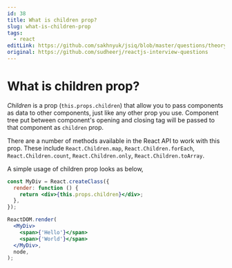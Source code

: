 ```yaml
---
id: 38
title: What is children prop?
slug: what-is-children-prop
tags:
  - react
editLink: https://github.com/sakhnyuk/jsiq/blob/master/questions/theory/react/38.md
original: https://github.com/sudheerj/reactjs-interview-questions
---
```


# What is children prop?

_Children_ is a prop (`this.props.children`) that allow you to pass components as data to other components, just like any other prop you use. Component tree put between component's opening and closing tag will be passed to that component as `children` prop.

There are a number of methods available in the React API to work with this prop. These include `React.Children.map`, `React.Children.forEach`, `React.Children.count`, `React.Children.only`, `React.Children.toArray`.

A simple usage of children prop looks as below,

```jsx
const MyDiv = React.createClass({
  render: function () {
    return <div>{this.props.children}</div>;
  },
});

ReactDOM.render(
  <MyDiv>
    <span>{'Hello'}</span>
    <span>{'World'}</span>
  </MyDiv>,
  node,
);
```